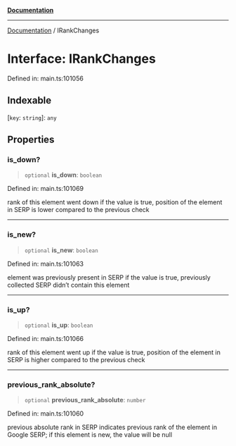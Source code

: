 [**Documentation**](../README.md)

***

[Documentation](../README.md) / IRankChanges

# Interface: IRankChanges

Defined in: main.ts:101056

## Indexable

\[`key`: `string`\]: `any`

## Properties

### is\_down?

> `optional` **is\_down**: `boolean`

Defined in: main.ts:101069

rank of this element went down
if the value is true, position of the element in SERP is lower compared to the previous check

***

### is\_new?

> `optional` **is\_new**: `boolean`

Defined in: main.ts:101063

element was previously present in SERP
if the value is true, previously collected SERP didn’t contain this element

***

### is\_up?

> `optional` **is\_up**: `boolean`

Defined in: main.ts:101066

rank of this element went up
if the value is true, position of the element in SERP is higher compared to the previous check

***

### previous\_rank\_absolute?

> `optional` **previous\_rank\_absolute**: `number`

Defined in: main.ts:101060

previous absolute rank in SERP
indicates previous rank of the element in Google SERP;
if this element is new, the value will be null
